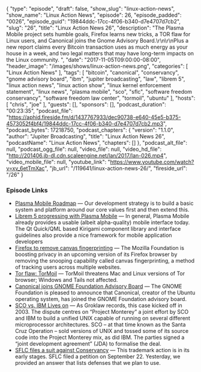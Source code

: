 {
  "type": "episode",
  "draft": false,
  "show_slug": "linux-action-news",
  "show_name": "Linux Action News",
  "episode": 26,
  "episode_padded": "0026",
  "episode_guid": "19844ddc-17cc-4f06-b340-d7e4707d7cb2",
  "slug": "26",
  "title": "Linux Action News 26",
  "description": "The Plasma Mobile project sets humble goals, Firefox learns new tricks, a TOR flaw for Linux users, and Canonical joins the Gnome Advisory Board.\r\n\r\nPlus a new report claims every Bitcoin transaction uses as much energy as your house in a week, and two legal matters that may have long-term impacts on the Linux community. ",
  "date": "2017-11-05T09:00:00-08:00",
  "header_image": "/images/shows/linux-action-news.png",
  "categories": [
    "Linux Action News"
  ],
  "tags": [
    "bitcoin",
    "canonical",
    "conservancy",
    "gnome advisory board",
    "ibm",
    "jupiter broadcasting",
    "law",
    "librem 5",
    "linux action news",
    "linux action show",
    "linux kernel enforcement statement",
    "linux news",
    "plasma mobile",
    "sco",
    "sflc",
    "software freedom conservancy",
    "software freedom law center",
    "tormoil",
    "ubuntu"
  ],
  "hosts": [
    "chris",
    "joe"
  ],
  "guests": [],
  "sponsors": [],
  "podcast_duration": "00:23:35",
  "podcast_file": "https://aphid.fireside.fm/d/1437767933/dec90738-e640-45e5-b375-4573052f4bf4/19844ddc-17cc-4f06-b340-d7e4707d7cb2.mp3",
  "podcast_bytes": 17218750,
  "podcast_chapters": {
    "version": "1.1.0",
    "author": "Jupiter Broadcasting",
    "title": "Linux Action News 26",
    "podcastName": "Linux Action News",
    "chapters": []
  },
  "podcast_alt_file": null,
  "podcast_ogg_file": null,
  "video_file": null,
  "video_hd_file": "http://201406.jb-dl.cdn.scaleengine.net/lan/2017/lan-026.mp4",
  "video_mobile_file": null,
  "youtube_link": "https://www.youtube.com/watch?v=xv_6etTmXac",
  "jb_url": "/119641/linux-action-news-26/",
  "fireside_url": "/26"
}


### Episode Links

  * [Plasma Mobile Roadmap](https://vizzzion.org/blog/2017/10/plasma-mobile-roadmap/ "Plasma Mobile Roadmap") — Our development strategy is to build a basic system and platform around our core values first and then extend this. 
  * [Librem 5 progressing with Plasma Mobile](https://puri.sm/posts/running-plasma-mobile-on-an-imx6-test-board/ "Librem 5 progressing with Plasma Mobile") — In general, Plasma Mobile already provides a usable (albeit alpha-quality) mobile interface today. The Qt Quick/QML based Kirigami component library and interface guidelines also provide a nice framework for mobile application developers
  * [Firefox to remove canvas fingerprinting](https://threatpost.com/firefox-bolsters-privacy-pulls-plug-on-browser-canvas-fingerprinting/128697/ "Firefox to remove canvas fingerprinting") — The Mozilla Foundation is boosting privacy in an upcoming version of its Firefox browser by removing the snooping capability called canvas fingerprinting, a method of tracking users across multiple websites.
  * [Tor flaw: TorMoil](https://arstechnica.com/information-technology/2017/11/critical-tor-flaw-leaks-users-real-ip-address-update-now/ "Tor flaw: TorMoil") — TorMoil threatens Mac and Linux versions of Tor browser; Windows and Tails not affected.
  * [Canonical joins GNOME Foundation Advisory Board](https://www.gnome.org/news/2017/11/canonical-joins-gnome-foundation-advisory-board/ "Canonical joins GNOME Foundation Advisory Board") — The GNOME Foundation is pleased to announce that Canonical, creator of the Ubuntu operating system, has joined the GNOME Foundation advisory board. 
  * [SCO vs. IBM Lives on](https://www.theregister.co.uk/2017/11/02/ibm_vs_sco_revives/ "SCO vs. IBM Lives on") — As Groklaw records, this case kicked off in 2003. The dispute centres on “Project Monterey” a joint effort by SCO and IBM to build a unified UNIX capable of running on several different microprocessor architectures. SCO – at that time known as the Santa Cruz Operation – sold versions of UNIX and tossed some of its source code into the Project Monterey mix, as did IBM. The parties signed a “joint development agreement” (JDA) to formalise the deal.
  * [SFLC files a suit against Conservancy](https://sfconservancy.org/blog/2017/nov/03/sflc-legal-action/ "SFLC files a suit against Conservancy") — This trademark action is in its early stages. SFLC filed a petition on September 22. Yesterday, we provided an answer that lists defenses that we plan to use. 


